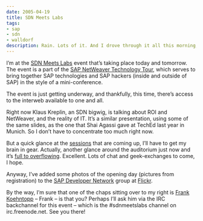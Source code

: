 ```yaml
---
date: 2005-04-19
title: SDN Meets Labs
tags:
- sap
- sdn
- walldorf
description: Rain. Lots of it. And I drove through it all this morning, all the way down the A61, to get to SAP University in Rot, near Walldorf.
---
```



I’m at the [SDN Meets Labs](https://www.sdn.sap.com/sdn/index.sdn?page=sdnmeetslabs_walldorf_agenda.htm) event that’s taking place today and tomorrow. The event is a part of the [SAP NetWeaver Technology Tour](https://www.sdn.sap.com/sdn/index.sdn?page=sdnmeetslabs.htm), which serves to bring together SAP technologies and SAP hackers (inside and outside of SAP) in the style of a mini-conference.

The event is just getting underway, and thankfully, this time, there’s access to the interweb available to one and all.

Right now Klaus Kreplin, an SDN bigwig, is talking about ROI and NetWeaver, and the reality of IT. It’s a similar presentation, using some of the same slides, as the one that Shai Agassi gave at TechEd last year in Munich. So I don’t have to concentrate too much right now.

But a quick glance at the [sessions](https://www.sdn.sap.com/sdn/index.sdn?page=sdnmeetslabs_sessions_walldorf.htm) that are coming up, I’ll have to get my brain in gear. Actually, another glance around the auditorium just now and it’s [full to overflowing](http://www.flickr.com/photos/qmacro/9888561/). Excellent. Lots of chat and geek-exchanges to come, I hope.

Anyway, I’ve added some photos of the opening day (pictures from registration) to the [SAP Developer Network](http://www.flickr.com/groups/55589891@N00/) group at [Flickr](http://www.flickr.com).

By the way, I’m sure that one of the chaps sitting over to my right is [Frank Koehntopp](http://www.koehntopp.com/frank/index.php) – Frank – is that you? Perhaps I’ll ask him via the IRC backchannel for this event – which is the #sdnmeetslabs channel on irc.freenode.net. See you there!
